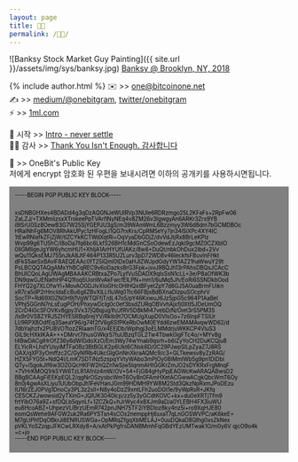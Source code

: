 ```yaml
---
layout: page
title: 👨🏻
permalink: /👨🏻/
---
```


![Banksy Stock Market Guy Painting]({{ site.url }}/assets/img/sys/banksy.jpg)
[Banksy @ Brooklyn, NY, 2018](https://www.banksy.co.uk/)

{% include author.html %}
✉️ >> <one@bitcoinone.net><br>
✍️ >> [medium/@onebitgram](http://medium.com/@onebitgram), [twitter/onebitgram](http://twitter.com/onebitgram)<br>
⚡️ >> [1ml.com](https://1ml.com/node/0246344c2ff83905bf5b9847f50385f85834df595faedb3983bb97112dd6b8c52d)<br>

🏁 시작 >> [Intro - never settle](https://bitcoinone.net/etc/2021/what.html)<br>
🙇🏻‍ 감사 >> [Thank You Isn't Enough. 감사합니다](https://bitcoinone.net/etc/2021/thank-twitter.html)


🔑 >> OneBit's Public Key<br>
저에게 encrypt 암호화 된 우편을 보내시려면 이하의 공개키를 사용하시면됩니다.


<div style="font-size: 0.7em;padding:1em;background:gray;color:black;">
-----BEGIN PGP PUBLIC KEY BLOCK-----<br><br>

xsDNBGHXes4BDADd4g3qDzAQGNJeWUlRVp3NUle6RDRzmgo25L2KFaFs+2RpFw06
ZaLZJ/+TXMmiizsxXTrskeePpTVArflNyNEq4v8ZM26v3IgwgyAn6ARKr3Zrx9YB
i9lSrU0Sz8OewB3G7W25SjYGEPJU3gS/m39WAmWmL6Bzzmyy3W6d8dm7bGCMDBOc
HRaINhFg6MOV8RhAkUPyc1zHFogLI1QG7rxKrs/CpRM5eYy7jn34l5iXPc4XY4IC
1tEwRNlafkZFjZjW/tIZCYkKCTWdXqtRi+OqVyaDbGDjZ/dvVdJtjRx8BrLeKPIz
Wvp99g6TU5hC/I8oDa7fq6bc6LkfS26BH1cMdGnCSoOdewEzJqki9gcMZ0CZXbIO
0IIGMIlgeJgYW6yhcmHU1+XhIjA1ArHYUfUAKz/8w6+DuQt/nbkOhDux2ibd+2Vv
wQu11QksEMJ755nJkA8JtF464P133R5UZLurv3pD72WD8v46leckfsFBuvInFHkt
dFkS5aeSxBAvlF8AEQEAAc0fT25lQml0IDx0aHJlZWJpdGdyYW1AZ21haWwuY29t
PsLBCQQTAQgAMxYhBCqREC9v6oDazks8rG3Fpk+jsvJ9BQJh13rPAhsDBQsJCAcC
BhUICQoLAgUWAgMBAAAKCRBtxaZPo7LyfVu5DADX9qIsSsN1cLL+3e/P8aOfWK3b
DN9qwGJENathHP4Q1foq5UonWvAkFwcfElLPN+mm1/6uMq5Jh/EoRi6SSNDkbOod
FHYQ2g7XLOfwYl+MovAOGDJlvXloGHc0HIHQxtBFyetZpY7d6GJ5A0uaBrmFUikn
xR7ca5dP2rHncIdaEcBu6glIZBvXILLfluWq0Ttc66FBjsBdBXnaDizpuSOcphrV
SocTP+Rd69X0ZN0H9j1VgWTQFfjT/dL47o5/pY46KxwuJ6Jz5jpG5c964P1AaBel
VPhj5GGnN7nLsEugPOH/PhxywDcIg0c0ef3bsdZURqOBVvhAjxfj0XtI5JDeUmOQ
2CrD4iGcSFOVKv8gpy3Vx37jQBqjug1h/JfRV5D8kMi47vebD/N/Oiet3rS5PM35
/Ix9r0VS8ZYRJ5ZHYE5RBq6rejYV/Rklb9t7OCMUgXupD0VlsOo+7z6InpFTSlUr
LI/9RPXBOdfEq3SaeaY96/g74f2fV6g6SfPKeRbOwM0EYdd6zwEMAMAvqwWD62/d
7dbYajhzfx2PU8VOTtozZRlaamTG/x4EEjDb/WpIhgj3oELMMdrjuWKKCP4VluS3
GIL9cHXkIKAA+++DMrvt7jhusGWkjr57tuUBzqTGL2Tw4Tbwk0igFTc4o/+MYv8g
t4BwDACglHrOfZ36y6dWIGdoXzO/Em3Wy74wYnab9qsrh+b6iZyYoCH2DuKCQju8
ELYicR+LhdYUsyiMTFa0Bz3BtBGLK2p6Ukt6CNsk6D/0C29PJwpSlLpZyaZ7J8RS
OAX/qXP3yOmffzc2C/GyNfRb4UkcGlgGnNnXkraAQMc9/c3+GLTkewsv8yZzRAG/
HZX5FYG5t+NdQ4l/LmK7SDTiNz5zspqYVtyWAbo3mPjOy08iMmIWb5g9pn1DiDbi
QTy+I5gokJIf6w3OZGQcHKFW2hQZn1wSjw5lqnmAHtGGKrZmJO2sDYKRxFrgMnqF
+7VHrKMOQ1rk5YW6TzLR1AfnIz4mW/OV+54+FjG84gHyPpjEAGWcKwARAQABwsD2
BBgBCAAgFiEEKpEQL2/qgNrOSzysbcWmT6Oy8n0FAmHXetACGwwACgkQbcWmT6Oy
8n0j4gwAsXLiyu1UUbObpJh1FeVHanJGm99HDMH9YW8M2Std3QkzNpRxmJPoDEzu
IU16rZEJ0PVg1DnoCy3PL3z2sII+N8y4oDzZ9xntLFh2uoDGt1e/9yWpRsR+JKfq
CE5CKZJwowsid2yTXinG+JQIUK3040lcp/zz5y3yGCdtKOVC+kx+du0eXRTjTfm9
frtYibO76a9Z+sfDQLb5qynLf+1ZCZkQ+hJrWyc4x8XJm9aD/a0YLEBH4FX3iuWU
eu6HcoABZ+UhpezVLIBrzUEmR742pnJNH75TF2iYBDloz8ky4nz5i+ro9XqHJE80
eomQsWehe9AFGW2uk2Ra6PYSTsn4sCOs2nemppHj6sxaT7qLnGOSWVPC/aK6keE+
M7gLtPhfDqOBkrJi8ENRUSWGa+OpMRqZfgqXbMELAJ+0uuDQkaD8QIhg0xsZkNex
pVKLYoSZzqpJFKCwLRXdy8+A/xAtPkPgfrsDANBMmhFqGBdYEzUMTwak1O/m0y6V
qjcO9o4k<br>
=c+jo<br>
-----END PGP PUBLIC KEY BLOCK-----

</div>
